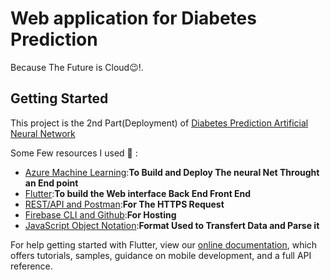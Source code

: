 # Web application for Diabetes Prediction

Because The Future is Cloud:wink:!.

## Getting Started

This project is the 2nd Part(Deployment) of [Diabetes Prediction Artificial Neural Network](https://github.com/ingeniously/diabetes_prediction_ann)



Some Few resources I used :dart: :

- [Azure Machine Learning](https://flutter.dev/docs/get-started/codelab):**To Build and Deploy The neural Net Throught an End point**
-  [Flutter](https://flutter.dev/docs/cookbook):**To build the Web interface Back End Front End**
- [REST/API and Postman](Hostinghttps://www.postman.com/):**For  The HTTPS Request**
- [Firebase CLI and Github](https://firebase.google.com/):**For Hosting**
- [JavaScript Object Notation](https://www.hostinger.fr/tutoriels/quest-ce-que-json):**Format Used to Transfert Data and Parse it**


For help getting started with Flutter, view our
[online documentation](https://flutter.dev/docs), which offers tutorials,
samples, guidance on mobile development, and a full API reference.
